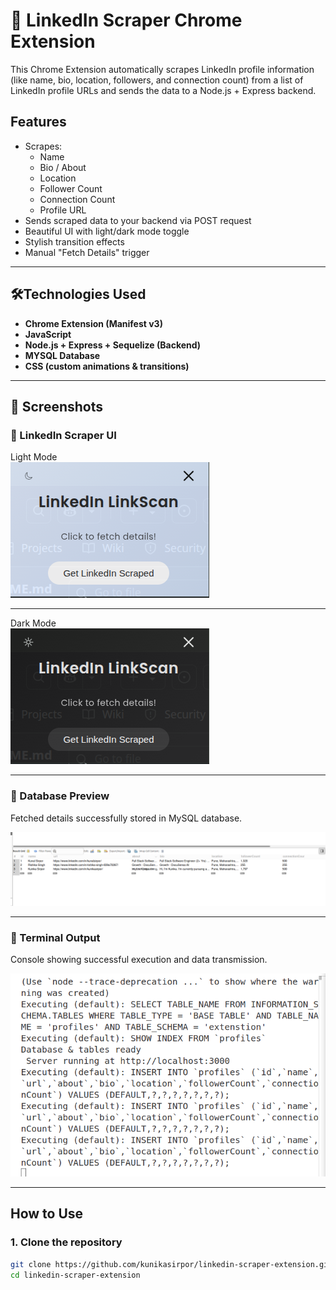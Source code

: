 # 🔗 LinkedIn Scraper Chrome Extension

This Chrome Extension automatically scrapes LinkedIn profile information (like name, bio, location, followers, and connection count) from a list of LinkedIn profile URLs and sends the data to a Node.js + Express backend.

## Features

- Scrapes:
  - Name
  - Bio / About
  - Location
  - Follower Count
  - Connection Count
  - Profile URL
- Sends scraped data to your backend via POST request
- Beautiful UI with light/dark mode toggle
- Stylish transition effects
- Manual "Fetch Details" trigger

---

## 🛠Technologies Used

- **Chrome Extension (Manifest v3)**
- **JavaScript**
- **Node.js + Express + Sequelize (Backend)**
- **MYSQL Database**
- **CSS (custom animations & transitions)**

---
## 📸 Screenshots

### 🔹 LinkedIn Scraper UI

Light Mode  
![Light Mode](./assets/ui-light.png)

---

Dark Mode  
![Dark Mode](./assets/ui-dark.png)

---

### 🔹 Database Preview  
Fetched details successfully stored in MySQL database.

![Database Preview](./assets/db-preview.png)

---

### 🔹 Terminal Output  
Console showing successful execution and data transmission.

![Terminal Output](./assets/terminal-output.png)

---

## How to Use

### 1. Clone the repository

```bash
git clone https://github.com/kunikasirpor/linkedin-scraper-extension.git
cd linkedin-scraper-extension
